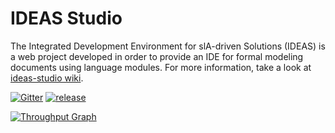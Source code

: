 # IDEAS Studio

The Integrated Development Environment for slA-driven Solutions (IDEAS) is a web project developed in order to provide an IDE for formal modeling documents using language modules. 
For more information, take a look at [ideas-studio wiki](https://github.com/isa-group/ideas-studio/wiki).

[![Gitter](https://badges.gitter.im/Join%20Chat.svg)](https://gitter.im/isa-group/ideas-studio?utm_source=badge&utm_medium=badge&utm_campaign=pr-badge&utm_content=badge)
[![release](https://img.shields.io/badge/release-0.8.3-green.svg)](https://raw.githubusercontent.com/isa-group/ideas-studio/master/CHANGELOG.txt)

[![Throughput Graph](https://graphs.waffle.io/isa-group/ideas-studio/throughput.svg)](https://waffle.io/isa-group/ideas-studio/metrics)
